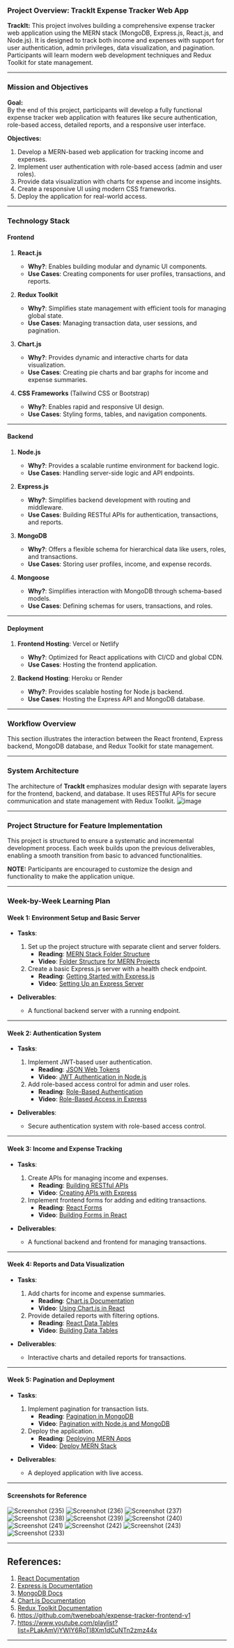 
### **Project Overview: TrackIt Expense Tracker Web App**

**TrackIt:** This project involves building a comprehensive expense tracker web application using the MERN stack (MongoDB, Express.js, React.js, and Node.js). It is designed to track both income and expenses with support for user authentication, admin privileges, data visualization, and pagination. Participants will learn modern web development techniques and Redux Toolkit for state management.

---

### **Mission and Objectives**

**Goal:**  
By the end of this project, participants will develop a fully functional expense tracker web application with features like secure authentication, role-based access, detailed reports, and a responsive user interface.

**Objectives:**  
1. Develop a MERN-based web application for tracking income and expenses.
2. Implement user authentication with role-based access (admin and user roles).
3. Provide data visualization with charts for expense and income insights.
4. Create a responsive UI using modern CSS frameworks.
5. Deploy the application for real-world access.

---

### **Technology Stack**

#### **Frontend**
1. **React.js**  
   - **Why?**: Enables building modular and dynamic UI components.  
   - **Use Cases**: Creating components for user profiles, transactions, and reports.

2. **Redux Toolkit**  
   - **Why?**: Simplifies state management with efficient tools for managing global state.  
   - **Use Cases**: Managing transaction data, user sessions, and pagination.

3. **Chart.js**  
   - **Why?**: Provides dynamic and interactive charts for data visualization.  
   - **Use Cases**: Creating pie charts and bar graphs for income and expense summaries.

4. **CSS Frameworks** (Tailwind CSS or Bootstrap)  
   - **Why?**: Enables rapid and responsive UI design.  
   - **Use Cases**: Styling forms, tables, and navigation components.

---

#### **Backend**
1. **Node.js**  
   - **Why?**: Provides a scalable runtime environment for backend logic.  
   - **Use Cases**: Handling server-side logic and API endpoints.

2. **Express.js**  
   - **Why?**: Simplifies backend development with routing and middleware.  
   - **Use Cases**: Building RESTful APIs for authentication, transactions, and reports.

3. **MongoDB**  
   - **Why?**: Offers a flexible schema for hierarchical data like users, roles, and transactions.  
   - **Use Cases**: Storing user profiles, income, and expense records.

4. **Mongoose**  
   - **Why?**: Simplifies interaction with MongoDB through schema-based models.  
   - **Use Cases**: Defining schemas for users, transactions, and roles.

---

#### **Deployment**
1. **Frontend Hosting**: Vercel or Netlify  
   - **Why?**: Optimized for React applications with CI/CD and global CDN.  
   - **Use Cases**: Hosting the frontend application.

2. **Backend Hosting**: Heroku or Render  
   - **Why?**: Provides scalable hosting for Node.js backend.  
   - **Use Cases**: Hosting the Express API and MongoDB database.

---

### **Workflow Overview**
This section illustrates the interaction between the React frontend, Express backend, MongoDB database, and Redux Toolkit for state management.

---

### **System Architecture**
The architecture of **TrackIt** emphasizes modular design with separate layers for the frontend, backend, and database. It uses RESTful APIs for secure communication and state management with Redux Toolkit.
![image](https://github.com/user-attachments/assets/4a3978b8-5f92-4e3f-ba66-d57e1d89e1f5)


---

### **Project Structure for Feature Implementation**
This project is structured to ensure a systematic and incremental development process. Each week builds upon the previous deliverables, enabling a smooth transition from basic to advanced functionalities.

**NOTE:** Participants are encouraged to customize the design and functionality to make the application unique.

---

### **Week-by-Week Learning Plan**

#### **Week 1: Environment Setup and Basic Server**
- **Tasks**:
  1. Set up the project structure with separate client and server folders.
     - **Reading**: [MERN Stack Folder Structure](https://www.mongodb.com/mern-stack)  
     - **Video**: [Folder Structure for MERN Projects](https://www.youtube.com/watch?v=98BzS5Oz5E4&list=PL4cUxeGkcC9iJ_KkrkBZWZRHVwnzLIoUE)
  2. Create a basic Express.js server with a health check endpoint.
     - **Reading**: [Getting Started with Express.js](https://expressjs.com/en/starter/installing.html)  
     - **Video**: [Setting Up an Express Server](https://www.youtube.com/watch?v=L72fhGm1tfE)

- **Deliverables**:
  - A functional backend server with a running endpoint.

---

#### **Week 2: Authentication System**
- **Tasks**:
  1. Implement JWT-based user authentication.
     - **Reading**: [JSON Web Tokens](https://jwt.io/introduction/)  
     - **Video**: [JWT Authentication in Node.js](https://www.youtube.com/watch?v=mbsmsi7l3r4)
  2. Add role-based access control for admin and user roles.
     - **Reading**: [Role-Based Authentication](https://dotnetfullstackdev.medium.com/role-based-authorization-and-authentication-in-react-with-auth-handlers-specific-role-based-and-466c4483a2fb)  
     - **Video**: [Role-Based Access in Express](https://www.youtube.com/watch?v=HHuiV841g_w)

- **Deliverables**:
  - Secure authentication system with role-based access control.

---

#### **Week 3: Income and Expense Tracking**
- **Tasks**:
  1. Create APIs for managing income and expenses.
     - **Reading**: [Building RESTful APIs](https://restfulapi.net/)  
     - **Video**: [Creating APIs with Express](https://www.youtube.com/watch?v=pKd0Rpw7O48)
  2. Implement frontend forms for adding and editing transactions.
     - **Reading**: [React Forms](https://react.dev/reference/react-dom/components/form)  
     - **Video**: [Building Forms in React](https://www.youtube.com/watch?v=H63Pd_lXkeQ)

- **Deliverables**:
  - A functional backend and frontend for managing transactions.

---

#### **Week 4: Reports and Data Visualization**
- **Tasks**:
  1. Add charts for income and expense summaries.
     - **Reading**: [Chart.js Documentation](https://www.chartjs.org/docs/latest/)  
     - **Video**: [Using Chart.js in React](https://www.youtube.com/watch?v=Ly-9VTXJlnA)
  2. Provide detailed reports with filtering options.
     - **Reading**: [React Data Tables](https://react-table.tanstack.com/)  
     - **Video**: [Building Data Tables](https://www.youtube.com/watch?v=H63Pd_lXkeQ)

- **Deliverables**:
  - Interactive charts and detailed reports for transactions.

---

#### **Week 5: Pagination and Deployment**
- **Tasks**:
  1. Implement pagination for transaction lists.
     - **Reading**: [Pagination in MongoDB](https://medium.com/fasal-engineering/pagination-in-mongodb-aggregation-and-find-queries-with-code-examples-cbee9e8331c6)  
     - **Video**: [Pagination with Node.js and MongoDB](https://www.youtube.com/watch?v=AaEA2_Zi8pE)
  2. Deploy the application.
     - **Reading**: [Deploying MERN Apps](https://dev.to/kunalukey/how-to-setup-and-deploy-a-mern-stack-project-for-free-5acl)  
     - **Video**: [Deploy MERN Stack](https://www.youtube.com/watch?v=Cfi0mymfKiA)

- **Deliverables**:
  - A deployed application with live access.

---

#### **Screenshots for Reference**

![Screenshot (235)](https://github.com/user-attachments/assets/1bf8d8a3-e93a-4e12-839e-e636a56b4fdd)
![Screenshot (236)](https://github.com/user-attachments/assets/1c318cb5-18aa-431d-9f5a-61c98c4988f1)
![Screenshot (237)](https://github.com/user-attachments/assets/0f8e4924-747c-41b8-ab8c-8d065a23295c)
![Screenshot (238)](https://github.com/user-attachments/assets/28b4bb6e-ac5c-43a6-9f1b-f886c0f17723)
![Screenshot (239)](https://github.com/user-attachments/assets/480be0e5-8c92-4ef8-80b3-c990e3b64afe)
![Screenshot (240)](https://github.com/user-attachments/assets/f8394d6f-5524-4250-8a05-78542a2e558b)
![Screenshot (241)](https://github.com/user-attachments/assets/30218b6c-44d8-4200-b82b-e1f196a27730)
![Screenshot (242)](https://github.com/user-attachments/assets/235dcc4a-19ea-4472-964f-863e2f35f11b)
![Screenshot (243)](https://github.com/user-attachments/assets/29584251-4987-43cd-b3db-39c9fe3555bc)
![Screenshot (233)](https://github.com/user-attachments/assets/eb574792-9fde-4e60-a3a5-c3b524716565)

---

## **References:**
1. [React Documentation](https://reactjs.org/docs/getting-started.html)
2. [Express.js Documentation](https://expressjs.com/)
3. [MongoDB Docs](https://docs.mongodb.com/)
4. [Chart.js Documentation](https://www.chartjs.org/docs/latest/)
5. [Redux Toolkit Documentation](https://redux-toolkit.js.org/)
6. https://github.com/tweneboah/expense-tracker-frontend-v1
7. https://www.youtube.com/playlist?list=PLakAmVjYWIY6RoTI8Xm1dCuNTn2zmz44x

---

